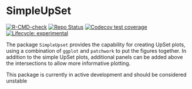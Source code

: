 # SimpleUpSet 

<!-- badges: start -->
[![R-CMD-check](https://github.com/smped/SimpleUpset/workflows/R-CMD-check-CRAN/badge.svg)](https://github.com/smped/SimpleUpset/actions)
[![Repo Status](https://img.shields.io/badge/repo%20status-Active-green.svg)](https://shields.io/)
[![Codecov test coverage](https://codecov.io/gh/smped/SimpleUpset/branch/gh-actions/graph/badge.svg)](https://codecov.io/gh/smped/SimpleUpset?branch=gh-actions)
[![Lifecycle: experimental](https://img.shields.io/badge/lifecycle-experimental-orange.svg)](https://lifecycle.r-lib.org/articles/stages.html#experimental)
<!-- badges: end -->



The package `SimpleUpset` provides the capability for creating UpSet plots, 
using a combination of `ggplot` and `patchwork` to put the figures together.
In addition to the simple UpSet plots, additional panels can be added above 
the intersections to allow more informative plotting.

This package is currently in active development and should be considered unstable
